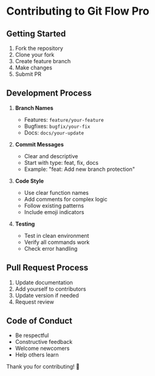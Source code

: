 # Contributing to Git Flow Pro

## Getting Started

1. Fork the repository
2. Clone your fork
3. Create feature branch
4. Make changes
5. Submit PR

## Development Process

1. **Branch Names**
   - Features: `feature/your-feature`
   - Bugfixes: `bugfix/your-fix`
   - Docs: `docs/your-update`

2. **Commit Messages**
   - Clear and descriptive
   - Start with type: feat, fix, docs
   - Example: "feat: Add new branch protection"

3. **Code Style**
   - Use clear function names
   - Add comments for complex logic
   - Follow existing patterns
   - Include emoji indicators

4. **Testing**
   - Test in clean environment
   - Verify all commands work
   - Check error handling

## Pull Request Process

1. Update documentation
2. Add yourself to contributors
3. Update version if needed
4. Request review

## Code of Conduct

- Be respectful
- Constructive feedback
- Welcome newcomers
- Help others learn

Thank you for contributing! 🎉